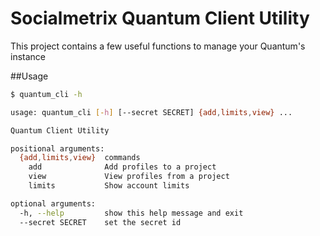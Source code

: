 # Socialmetrix Quantum Client Utility
This project contains a few useful functions to manage your Quantum's instance

##Usage
```bash
$ quantum_cli -h

usage: quantum_cli [-h] [--secret SECRET] {add,limits,view} ...

Quantum Client Utility

positional arguments:
  {add,limits,view}  commands
    add              Add profiles to a project
    view             View profiles from a project
    limits           Show account limits

optional arguments:
  -h, --help         show this help message and exit
  --secret SECRET    set the secret id
```
